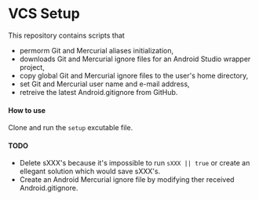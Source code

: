 VCS Setup
=========

This repository contains scripts that 
  * permorm Git and Mercurial aliases initialization,
  * downloads Git and Mercurial ignore files for an Android Studio wrapper project,
  * copy global Git and Mercurial ignore files to the user's home directory,
  * set Git and Mercurial user name and e-mail address,
  * retreive the latest Android.gitignore from GitHub.

#### How to use

Clone and run the `setup` excutable file.

#### TODO
* Delete sXXX's because it's impossible to run `sXXX || true` or create an ellegant solution which would save sXXX's.
* Create an Android Mercurial ignore file by modifying ther received Android.gitignore.
